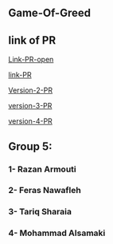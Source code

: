 ## Game-Of-Greed

## link of PR
[Link-PR-open](https://github.com/Tareq-Zeyad/Game-Of-Greed/compare/version1?expand=1)
<br>

[link-PR](https://github.com/Tareq-Zeyad/Game-Of-Greed/pull/1)
<br>

[Version-2-PR](https://github.com/Tareq-Zeyad/Game-Of-Greed/pull/3)
<br>

[version-3-PR](https://github.com/Tareq-Zeyad/Game-Of-Greed/pull/6)
<br>

[version-4-PR](https://github.com/Tareq-Zeyad/Game-Of-Greed/pull/8)


## Group 5:
### 1- Razan Armouti
### 2- Feras Nawafleh
### 3- Tariq Sharaia
### 4- Mohammad Alsamaki
